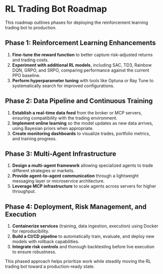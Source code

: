 # RL Trading Bot Roadmap

This roadmap outlines phases for deploying the reinforcement learning trading bot to production.

## Phase 1: Reinforcement Learning Enhancements
1. **Fine-tune the reward function** to better capture risk-adjusted returns and trading costs.
2. **Experiment with additional RL models**, including SAC, TD3, Rainbow DQN, GRPO, and SRPO, comparing performance against the current PPO baseline.
3. **Perform hyperparameter tuning** with tools like Optuna or Ray Tune to systematically search for improved configurations.

## Phase 2: Data Pipeline and Continuous Training
1. **Establish a real-time data feed** from the broker or MCP servers, ensuring compatibility with the trading environment.
2. **Implement online learning** so the model updates as new data arrives, using Bayesian priors when appropriate.
3. **Create monitoring dashboards** to visualize trades, portfolio metrics, and training progress.

## Phase 3: Multi-Agent Infrastructure
1. **Design a multi-agent framework** allowing specialized agents to trade different strategies or markets.
2. **Provide agent-to-agent communication** through a lightweight messaging layer or microservice architecture.
3. **Leverage MCP infrastructure** to scale agents across servers for higher throughput.

## Phase 4: Deployment, Risk Management, and Execution
1. **Containerize services** (training, data ingestion, execution) using Docker for reproducibility.
2. **Build a CI/CD pipeline** to automatically train, evaluate, and deploy new models with rollback capabilities.
3. **Integrate risk controls** and thorough backtesting before live execution to ensure robustness.

This phased approach helps prioritize work while steadily moving the RL trading bot toward a production-ready state.
